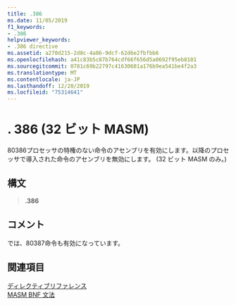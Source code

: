 ```yaml
---
title: .386
ms.date: 11/05/2019
f1_keywords:
- .386
helpviewer_keywords:
- .386 directive
ms.assetid: a270d215-2d8c-4a86-9dcf-62d6e2fbfbb6
ms.openlocfilehash: a41c83b5c87b764cdf66f656d5a0692f95eb8101
ms.sourcegitcommit: 0781c69b22797c41630601a176b9ea541be4f2a3
ms.translationtype: MT
ms.contentlocale: ja-JP
ms.lasthandoff: 12/20/2019
ms.locfileid: "75314641"
---
```

# <a name="386-32-bit-masm"></a>. 386 (32 ビット MASM)

80386プロセッサの特権のない命令のアセンブリを有効にします。以降のプロセッサで導入された命令のアセンブリを無効にします。 (32 ビット MASM のみ。)

## <a name="syntax"></a>構文

> **.386**

## <a name="remarks"></a>コメント

では、80387命令も有効になっています。

## <a name="see-also"></a>関連項目

[ディレクティブリファレンス](directives-reference.md)\
[MASM BNF 文法](masm-bnf-grammar.md)
